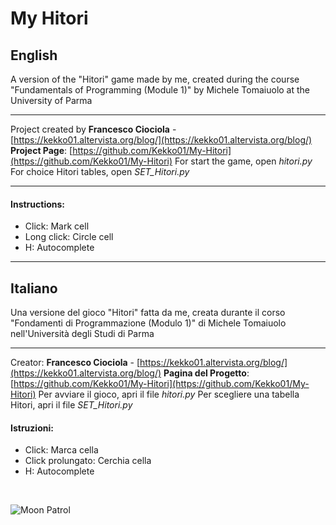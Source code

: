 # My Hitori
## English
A version of the "Hitori" game made by me, created during the course "Fundamentals of Programming (Module 1)" by Michele Tomaiuolo at the University of Parma

------------


Project created by **Francesco Ciociola** - [https://kekko01.altervista.org/blog/](https://kekko01.altervista.org/blog/)
**Project Page**: [https://github.com/Kekko01/My-Hitori](https://github.com/Kekko01/My-Hitori)
For start the game, open *hitori.py*
For choice Hitori tables, open *SET_Hitori.py*

------------


#### Instructions:
- Click: Mark cell
- Long click: Circle cell
- H: Autocomplete

------------


## Italiano
Una versione del gioco "Hitori" fatta da me, creata durante il corso "Fondamenti di Programmazione (Modulo 1)" di Michele Tomaiuolo nell'Università degli Studi di Parma

------------
Creator: **Francesco Ciociola** - [https://kekko01.altervista.org/blog/](https://kekko01.altervista.org/blog/)
**Pagina del Progetto**: [https://github.com/Kekko01/My-Hitori](https://github.com/Kekko01/My-Hitori)
Per avviare il gioco, apri il file *hitori.py*
Per scegliere una tabella Hitori, apri il file *SET_Hitori.py*

#### Istruzioni:
- Click: Marca cella
- Click prolungato: Cerchia cella
- H: Autocomplete
<br>

![Moon Patrol](https://upload.wikimedia.org/wikipedia/commons/6/6e/Hitori_1.png "Moon Patrol")
